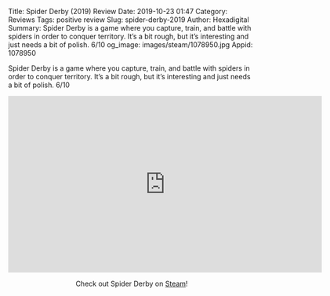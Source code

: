 Title: Spider Derby (2019) Review
Date: 2019-10-23 01:47
Category: Reviews
Tags: positive review
Slug: spider-derby-2019
Author: Hexadigital
Summary: Spider Derby is a game where you capture, train, and battle with spiders in order to conquer territory. It’s a bit rough, but it’s interesting and just needs a bit of polish. 6/10
og_image: images/steam/1078950.jpg
Appid: 1078950

Spider Derby is a game where you capture, train, and battle with spiders in order to conquer territory. It’s a bit rough, but it’s interesting and just needs a bit of polish. 6/10

<center><iframe src="https://www.youtube.com/embed/vPpu9L8inGA?feature=oembed" allow="accelerometer; autoplay; encrypted-media; gyroscope; picture-in-picture" width="640" height="360" frameborder="0"></iframe>

Check out Spider Derby on [Steam](https://store.steampowered.com/app/1078950/?curator_clanid=34633900)!</center>
